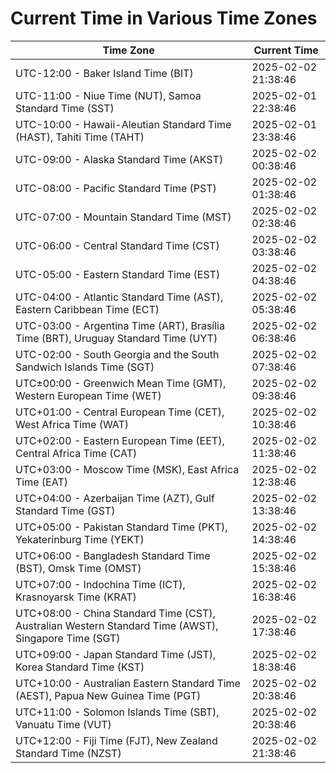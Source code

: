 # Current Time in Various Time Zones

| Time Zone | Current Time |
|-----------|--------------|
| UTC-12:00 - Baker Island Time (BIT) | 2025-02-02 21:38:46 |
| UTC-11:00 - Niue Time (NUT), Samoa Standard Time (SST) | 2025-02-01 22:38:46 |
| UTC-10:00 - Hawaii-Aleutian Standard Time (HAST), Tahiti Time (TAHT) | 2025-02-01 23:38:46 |
| UTC-09:00 - Alaska Standard Time (AKST) | 2025-02-02 00:38:46 |
| UTC-08:00 - Pacific Standard Time (PST) | 2025-02-02 01:38:46 |
| UTC-07:00 - Mountain Standard Time (MST) | 2025-02-02 02:38:46 |
| UTC-06:00 - Central Standard Time (CST) | 2025-02-02 03:38:46 |
| UTC-05:00 - Eastern Standard Time (EST) | 2025-02-02 04:38:46 |
| UTC-04:00 - Atlantic Standard Time (AST), Eastern Caribbean Time (ECT) | 2025-02-02 05:38:46 |
| UTC-03:00 - Argentina Time (ART), Brasília Time (BRT), Uruguay Standard Time (UYT) | 2025-02-02 06:38:46 |
| UTC-02:00 - South Georgia and the South Sandwich Islands Time (SGT) | 2025-02-02 07:38:46 |
| UTC±00:00 - Greenwich Mean Time (GMT), Western European Time (WET) | 2025-02-02 09:38:46 |
| UTC+01:00 - Central European Time (CET), West Africa Time (WAT) | 2025-02-02 10:38:46 |
| UTC+02:00 - Eastern European Time (EET), Central Africa Time (CAT) | 2025-02-02 11:38:46 |
| UTC+03:00 - Moscow Time (MSK), East Africa Time (EAT) | 2025-02-02 12:38:46 |
| UTC+04:00 - Azerbaijan Time (AZT), Gulf Standard Time (GST) | 2025-02-02 13:38:46 |
| UTC+05:00 - Pakistan Standard Time (PKT), Yekaterinburg Time (YEKT) | 2025-02-02 14:38:46 |
| UTC+06:00 - Bangladesh Standard Time (BST), Omsk Time (OMST) | 2025-02-02 15:38:46 |
| UTC+07:00 - Indochina Time (ICT), Krasnoyarsk Time (KRAT) | 2025-02-02 16:38:46 |
| UTC+08:00 - China Standard Time (CST), Australian Western Standard Time (AWST), Singapore Time (SGT) | 2025-02-02 17:38:46 |
| UTC+09:00 - Japan Standard Time (JST), Korea Standard Time (KST) | 2025-02-02 18:38:46 |
| UTC+10:00 - Australian Eastern Standard Time (AEST), Papua New Guinea Time (PGT) | 2025-02-02 20:38:46 |
| UTC+11:00 - Solomon Islands Time (SBT), Vanuatu Time (VUT) | 2025-02-02 20:38:46 |
| UTC+12:00 - Fiji Time (FJT), New Zealand Standard Time (NZST) | 2025-02-02 21:38:46 |
